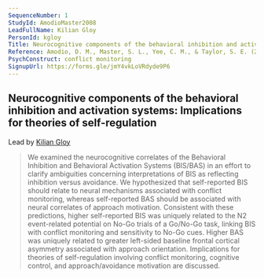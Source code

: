 ```yaml
---
SequenceNumber: 1
StudyId: AmodioMaster2008
LeadFullName: Kilian Gloy
PersonId: kgloy
Title: Neurocognitive components of the behavioral inhibition and activation systems: Implications for theories of self-regulation
Reference: Amodio, D. M., Master, S. L., Yee, C. M., & Taylor, S. E. (2008). Neurocognitive components of the behavioral inhibition and activation systems: Implications for theories of self-regulation. Psychophysiology, 45(1), 11–19. https://doi.org/10.1111/j.1469-8986.2007.00609.x
PsychConstruct: conflict monitoring
SignupUrl: https://forms.gle/jmY4vkLoVRdyde9P6
---
```



## <a name="AmodioMaster2008"> Neurocognitive components of the behavioral inhibition and activation systems: Implications for theories of self-regulation


Lead by [Kilian Gloy](/people/#kgloy)


> We examined the neurocognitive correlates of the Behavioral Inhibition and Behavioral Activation Systems (BIS/BAS) in an effort to clarify ambiguities concerning interpretations of BIS as reflecting inhibition versus avoidance. We hypothesized that self-reported BIS should relate to neural mechanisms associated with conflict monitoring, whereas self-reported BAS should be associated with neural correlates of approach motivation. Consistent with these predictions, higher self-reported BIS was uniquely related to the N2 event-related potential on No-Go trials of a Go/No-Go task, linking BIS with conflict monitoring and sensitivity to No-Go cues. Higher BAS was uniquely related to greater left-sided baseline frontal cortical asymmetry associated with approach orientation. Implications for theories of self-regulation involving conflict monitoring, cognitive control, and approach/avoidance motivation are discussed.